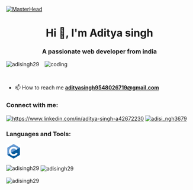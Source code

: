 [![MasterHead](https://1.bp.blogspot.com/-7A4WynwLsMw/XbBpCXG8fHI/AAAAAAAAMt4/uOa1bpLskYgrwGbllhSu2SDj_Mig8SXJQCLcBGAsYHQ/s1600/2000_600px.gif)](https://adisingh.io)
<h1 align="center">Hi 👋, I'm Aditya singh</h1>
<h3 align="center">A passionate web developer from india</h3>
<img align="right" alt="coding" width="400" src="https://cdn.dribbble.com/users/1162077/screenshots/3848914/programmer.gif">

<p align="left"> <img src="https://komarev.com/ghpvc/?username=adisingh29&label=Profile%20views&color=0e75b6&style=flat" alt="adisingh29" /> </p>

<p align="left"> <a href="https://twitter.com/" target="blank"><img src="https://img.shields.io/twitter/follow/?logo=twitter&style=for-the-badge" alt="" /></a> </p>

- 📫 How to reach me **adityasingh9548026719@gmail.com**

<h3 align="left">Connect with me:</h3>
<p align="left">
<a href="https://linkedin.com/in/https://www.linkedin.com/in/aditya-singh-a42672230" target="blank"><img align="center" src="https://raw.githubusercontent.com/rahuldkjain/github-profile-readme-generator/master/src/images/icons/Social/linked-in-alt.svg" alt="https://www.linkedin.com/in/aditya-singh-a42672230" height="30" width="40" /></a>
<a href="https://instagram.com/adisi_ngh3679" target="blank"><img align="center" src="https://raw.githubusercontent.com/rahuldkjain/github-profile-readme-generator/master/src/images/icons/Social/instagram.svg" alt="adisi_ngh3679" height="30" width="40" /></a>
</p>

<h3 align="left">Languages and Tools:</h3>
<p align="left"> <a href="https://www.cprogramming.com/" target="_blank" rel="noreferrer"> <img src="https://raw.githubusercontent.com/devicons/devicon/master/icons/c/c-original.svg" alt="c" width="40" height="40"/> </a> </p>

<p><img align="left" src="https://github-readme-stats.vercel.app/api/top-langs?username=adisingh29&show_icons=true&locale=en&layout=compact" alt="adisingh29" /></p>

<p>&nbsp;<img align="center" src="https://github-readme-stats.vercel.app/api?username=adisingh29&show_icons=true&locale=en" alt="adisingh29" /></p>

<p><img align="center" src="https://github-readme-streak-stats.herokuapp.com/?user=adisingh29&" alt="adisingh29" /></p>
